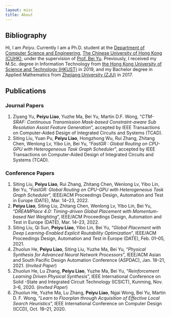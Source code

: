 ```yaml
---
layout: misc
title: About
---
```


## Bibliography

Hi, I am *Peiyu*. Currently I am a Ph.D. student at the [Department of Computer Science and Engineering](http://www.cse.cuhk.edu.hk/), [The Chinese University of Hong Kong (CUHK)](http://www.cuhk.edu.hk/english/index.html), under the supervision of [Prof. Bei Yu](http://www.cse.cuhk.edu.hk/~byu/). Previously, I received my M.Sc. degree in Information Technology from [the Hong Kong University of Science and Technology (HKUST)](https://www.ust.hk/) in 2019, and my Bachelor degree in Applied Mathematics from [Zhejiang University (ZJU)](http://www.zju.edu.cn/) in 2017.

## Publications

### Journal Papers

1. Ziyang Yu, **Peiyu Liao**, Yuzhe Ma, Bei Yu, Martin D.F. Wong, “*CTM-SRAF: Continuous Transmission Mask-based Constraint-aware Sub Resolution Assist Feature Generation*”, accepted by IEEE Transactions on Computer-Aided Design of Integrated Circuits and Systems (TCAD).
1. Siting Liu, Yuan Pu, **Peiyu Liao**, Hongzhong Wu, Rui Zhang, Zhitang Chen, Wenlong Lv, Yibo Lin, Bei Yu, “*FastGR : Global Routing on CPU-GPU with Heterogeneous Task Graph Scheduler*”, accepted by IEEE Transactions on Computer-Aided Design of Integrated Circuits and Systems (TCAD).

### Conference Papers

1. Siting Liu, **Peiyu Liao**, Rui Zhang, Zhitang Chen, Wenlong Lv, Yibo Lin, Bei Yu, “*FastGR: Global Routing on CPU-GPU with Heterogeneous Task Graph Scheduler*”, IEEE/ACM Proceedings Design, Automation and Test in Europe (DATE), Mar. 14–23, 2022.
1. **Peiyu Liao**, Siting Liu, Zhitang Chen, Wenlong Lv, Yibo Lin, Bei Yu, “*DREAMPlace 4.0: Timing-driven Global Placement with Momentum-based Net Weighting*”, IEEE/ACM Proceedings Design, Automation and Test in Europe (DATE), Mar. 14–23, 2022.
1. Siting Liu, Qi Sun, **Peiyu Liao**, Yibo Lin, Bei Yu, “*Global Placement with Deep Learning-Enabled Explicit Routability Optimization*”, IEEE/ACM Proceedings Design, Automation and Test in Europe (DATE), Feb. 01–05, 2021.
1. Zhuolun He, **Peiyu Liao**, Siting Liu, Yuzhe Ma, Bei Yu, “*Physical Synthesis for Advanced Neural Network Processors*”, IEEE/ACM Asian and South Pacific Design Automation Conference (ASPDAC), Jan. 18–21, 2021. (*Invited Paper*)
1. Zhuolun He, Lu Zhang, **Peiyu Liao**, Yuzhe Ma, Bei Yu, “*Reinforcement Learning Driven Physical Synthesis*”, IEEE International Conference on Solid -State and Integrated Circuit Technology (ICSICT), Kunming, Nov. 3–6, 2020. (*Invited Paper*)
1. Zhuolun He, Yuzhe Ma, Lu Zhang, **Peiyu Liao**, Ngai Wong, Bei Yu, Martin D. F. Wong, “*Learn to Floorplan through Acquisition of Effective Local Search Heuristics*”, IEEE International Conference on Computer Design (ICCD), Oct. 18–21, 2020.

